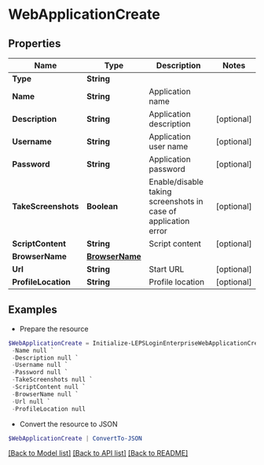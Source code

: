 # WebApplicationCreate
## Properties

Name | Type | Description | Notes
------------ | ------------- | ------------- | -------------
**Type** | **String** |  | 
**Name** | **String** | Application name | 
**Description** | **String** | Application description | [optional] 
**Username** | **String** | Application user name | [optional] 
**Password** | **String** | Application password | [optional] 
**TakeScreenshots** | **Boolean** | Enable/disable taking screenshots in case of application error | [optional] 
**ScriptContent** | **String** | Script content | [optional] 
**BrowserName** | [**BrowserName**](BrowserName.md) |  | 
**Url** | **String** | Start URL | [optional] 
**ProfileLocation** | **String** | Profile location | [optional] 

## Examples

- Prepare the resource
```powershell
$WebApplicationCreate = Initialize-LEPSLoginEnterpriseWebApplicationCreate  -Type null `
 -Name null `
 -Description null `
 -Username null `
 -Password null `
 -TakeScreenshots null `
 -ScriptContent null `
 -BrowserName null `
 -Url null `
 -ProfileLocation null
```

- Convert the resource to JSON
```powershell
$WebApplicationCreate | ConvertTo-JSON
```

[[Back to Model list]](../README.md#documentation-for-models) [[Back to API list]](../README.md#documentation-for-api-endpoints) [[Back to README]](../README.md)

